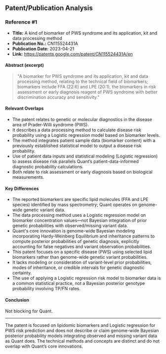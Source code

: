 ## Patent/Publication Analysis

### Reference #1

- **Title:** A kind of biomarker of PWS syndrome and its application, kit and data processing method
- **Publication No.:** CN115524431A
- **Publication Date:** 2023-04-21
- **Link:** https://patents.google.com/patent/CN115524431A/en

#### Abstract (excerpt)

> "A biomarker for PWS syndrome and its application, kit and data processing method, relating to the technical field of biomarkers; biomarkers include FFA (22:6) and LPE (20:1), the biomarkers in risk assessment or early diagnosis reagent of PWS syndrome with better discrimination accuracy and sensitivity."

#### Relevant Overlaps

- The patent relates to genetic or molecular diagnostics in the disease area of Prader-Willi syndrome (PWS).
- It describes a data processing method to calculate disease risk probability using a Logistic regression model based on biomarker levels.
- The method integrates patient sample data (biomarker content) with a previously established statistical model to output a disease risk probability.
- Use of patient data inputs and statistical modeling (Logistic regression) to assess disease risk parallels Quant’s patient-data-informed diagnostic probability calculations.
- Both relate to risk assessment or early diagnosis based on biological measurements.

#### Key Differences

- The reported biomarkers are specific lipid molecules (FFA and LPE species) identified by mass spectrometry; Quant operates on genome-wide genetic variant data.
- The data processing method uses a Logistic regression model on biomarker concentration values—not Bayesian integration of prior genetic probabilities with observed/missing variant data.
- Quant's core innovation is genome-wide Bayesian modeling incorporating Hardy-Weinberg Equilibrium and inheritance patterns to compute posterior probabilities of genetic diagnosis, explicitly accounting for false negatives and variant observation probabilities.
- This patent focuses on a specific disease (PWS) using selected lipid biomarkers rather than genome-wide genetic variant probabilities.
- It lacks modeling or consideration of variant-level prior probabilities, modes of inheritance, or credible intervals for genetic diagnostic certainty.
- The use of applying a Logistic regression risk model to biomarker data is a common statistical practice, not a Bayesian posterior genotype probability involving TP/FN rates.

#### Conclusion

Not blocking for Quant.

---

The patent is focused on lipidomic biomarkers and Logistic regression for PWS risk prediction and does not describe or claim genome-wide Bayesian posterior probability models integrating observed and missing variant data as Quant does. The technical methods and concepts are distinct and do not overlap with Quant’s core innovations.

